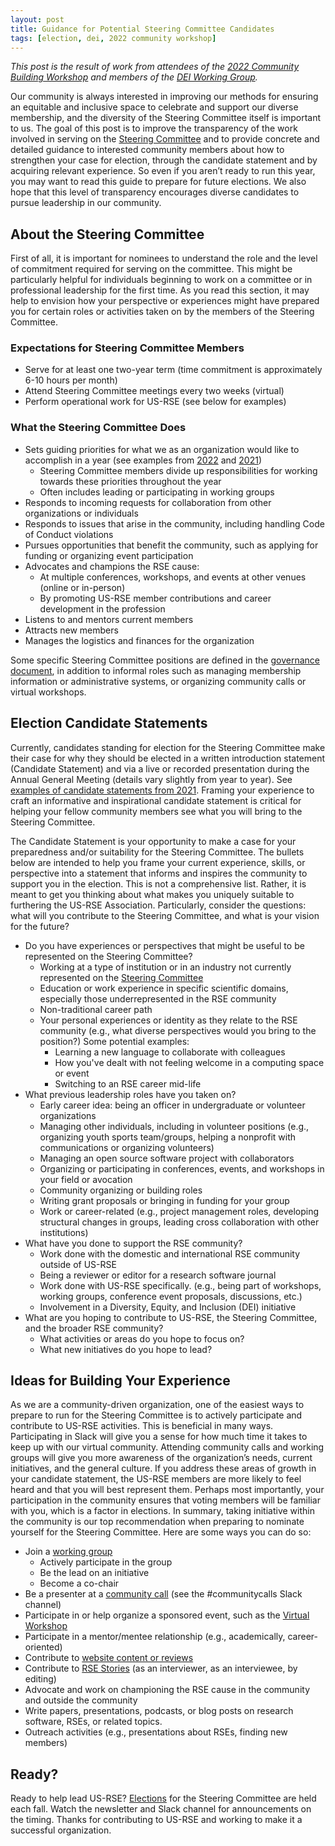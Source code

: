 ```yaml
---
layout: post
title: Guidance for Potential Steering Committee Candidates
tags: [election, dei, 2022 community workshop]
---
```



*This post is the result of work from attendees of the [2022 Community Building Workshop](https://us-rse.org/first-community-workshop/) and members of the [DEI Working Group](https://us-rse.org/wg/dei/).*

Our community is always interested in improving our methods for ensuring an equitable and inclusive space to celebrate and support our diverse membership, and the diversity of the Steering Committee itself is important to us. The goal of this post is to improve the transparency of the work involved in serving on the [Steering Committee](https://us-rse.org/about/steering-committee/) and to provide concrete and detailed guidance to interested community members about how to strengthen your case for election, through the candidate statement and by acquiring relevant experience. So even if you aren’t ready to run this year, you may want to read this guide to prepare for future elections. We also hope that this level of transparency encourages diverse candidates to pursue leadership in our community.

## About the Steering Committee

First of all, it is important for nominees to understand the role and the level of commitment required for serving on the committee. This might be particularly helpful for individuals beginning to work on a committee or in professional leadership for the first time. As you read this section, it may help to envision how your perspective or experiences might have prepared you for certain roles or activities taken on by the members of the Steering Committee. 

### Expectations for Steering Committee Members

* Serve for at least one two-year term (time commitment is approximately 6-10 hours per month)
* Attend Steering Committee meetings every two weeks (virtual)
* Perform operational work for US-RSE (see below for examples)

### What the Steering Committee Does

* Sets guiding priorities for what we as an organization would like to accomplish in a year (see examples from [2022](https://us-rse.org/2022-03-23-sc-planning/) and [2021](https://us-rse.org/2021-03-04-strategic-meeting/))
  * Steering Committee members divide up responsibilities for working towards these priorities throughout the year
  * Often includes leading or participating in working groups
* Responds to incoming requests for collaboration from other organizations or individuals
* Responds to issues that arise in the community, including handling Code of Conduct violations
* Pursues opportunities that benefit the community, such as applying for funding or organizing event participation
* Advocates and champions the RSE cause:
  * At multiple conferences, workshops, and events at other venues (online or in-person)
  * By promoting US-RSE member contributions and career development in the profession
* Listens to and mentors current members
* Attracts new members
* Manages the logistics and finances for the organization
 
Some specific Steering Committee positions are defined in the [governance document](https://us-rse.org/about/governance/), in addition to informal roles such as managing membership information or administrative systems, or organizing community calls or virtual workshops.


## Election Candidate Statements

Currently, candidates standing for election for the Steering Committee make their case for why they should be elected in a written introduction statement (Candidate Statement) and via a live or recorded presentation during the Annual General Meeting (details vary slightly from year to year).  See [examples of candidate statements from 2021](https://us-rse.org/2021-11-12-sc-candidates/).  Framing your experience to craft an informative and inspirational candidate statement is critical for helping your fellow community members see what you will bring to the Steering Committee. 

The Candidate Statement is your opportunity to make a case for your preparedness and/or suitability for the Steering Committee. The bullets below are intended to help you frame your current experience, skills, or perspective into a statement that informs and inspires the community to support you in the election. This is not a comprehensive list. Rather, it is meant to get you thinking about what makes you uniquely suitable to furthering the US-RSE Association. Particularly, consider the questions: what will you contribute to the Steering Committee, and what is your vision for the future?

* Do you have experiences or perspectives that might be useful to be represented on the Steering Committee?
  * Working at a type of institution or in an industry not currently represented on the [Steering Committee](https://us-rse.org/about/steering-committee/)
  * Education or work experience in specific scientific domains, especially those underrepresented in the RSE community
  * Non-traditional career path
  * Your personal experiences or identity as they relate to the RSE community (e.g., what diverse perspectives would you bring to the position?) Some potential examples:
    * Learning a new language to collaborate with colleagues
    * How you've dealt with not feeling welcome in a computing space or event
    * Switching to an RSE career mid-life
* What previous leadership roles have you taken on?
  * Early career idea: being an officer in undergraduate or volunteer organizations
  * Managing other individuals, including in volunteer positions (e.g., organizing youth sports team/groups, helping a nonprofit with communications or organizing volunteers)
  * Managing an open source software project with collaborators
  * Organizing or participating in conferences, events, and workshops in your field or avocation
  * Community organizing or building roles
  * Writing grant proposals or bringing in funding for your group
  * Work or career-related (e.g., project management roles, developing structural changes in groups, leading cross collaboration with other institutions)
* What have you done to support the RSE community?
  * Work done with the domestic and international RSE community outside of US-RSE
  * Being a reviewer or editor for a research software journal
  * Work done with US-RSE specifically. (e.g., being part of workshops, working groups, conference event proposals, discussions, etc.)
  * Involvement in a Diversity, Equity, and Inclusion (DEI) initiative
* What are you hoping to contribute to US-RSE, the Steering Committee, and the broader RSE community?
  * What activities or areas do you hope to focus on?
  * What new initiatives do you hope to lead?

## Ideas for Building Your Experience 

As we are a community-driven organization, one of the easiest ways to prepare to run for the Steering Committee is to actively participate and contribute to US-RSE activities. This is beneficial in many ways. Participating in Slack will give you a sense for how much time it takes to keep up with our virtual community. Attending community calls and working groups will give you more awareness of the organization’s needs, current initiatives, and the general culture. If you address these areas of growth in your candidate statement, the US-RSE members are more likely to feel heard and that you will best represent them. Perhaps most importantly, your participation in the community ensures that voting members will be familiar with you, which is a factor in elections. In summary, taking initiative within the community is our top recommendation when preparing to nominate yourself for the Steering Committee. Here are some ways you can do so:

* Join a [working group](https://us-rse.org/working-groups/)
  * Actively participate in the group
  * Be the lead on an initiative
  * Become a co-chair
* Be a presenter at a [community call](https://us-rse.org/events/#community-call) (see the #communitycalls Slack channel)
* Participate in or help organize a sponsored event, such as the [Virtual Workshop](https://us-rse.org/virtual-workshop-2022/)
* Participate in a mentor/mentee relationship (e.g., academically, career-oriented)
* Contribute to [website content or reviews](https://github.com/USRSE/usrse.github.io)
* Contribute to [RSE Stories](http://us-rse.org/rse-stories/) (as an interviewer, as an interviewee, by editing)
* Advocate and work on championing the RSE cause in the community and outside the community
* Write papers, presentations, podcasts, or blog posts on research software, RSEs, or related topics.
* Outreach activities (e.g., presentations about RSEs, finding new members)

## Ready?

Ready to help lead US-RSE?  [Elections](https://us-rse.org/about/election/) for the Steering Committee are held each fall.  Watch the newsletter and Slack channel for announcements on the timing.  Thanks for contributing to US-RSE and working to make it a successful organization.
